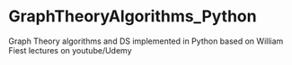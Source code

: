 # GraphTheoryAlgorithms_Python
Graph Theory algorithms and DS implemented in Python based on William Fiest lectures on youtube/Udemy
